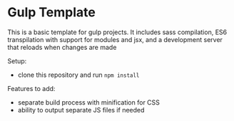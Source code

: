 # Gulp Template

This is a basic template for gulp projects. It includes sass compilation, ES6 transpilation with support for modules and jsx, and a development server that reloads when changes are made

Setup:

* clone this repository and run `npm install`

Features to add:

* separate build process with minification for CSS
* ability to output separate JS files if needed